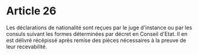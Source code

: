 # Article 26

Les déclarations de nationalité sont reçues par le juge d'instance ou par les consuls suivant les formes déterminées par décret en Conseil d'Etat.   Il en est délivré récépissé après remise des pièces nécessaires à la preuve de leur recevabilité.
